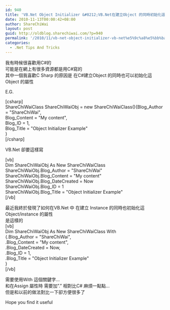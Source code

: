 ```yaml
---
id: 940
title: 'VB.Net Object Initializer &#8212;VB.Net在建立Object 的同時初始化這Object 的屬性'
date: 2010-11-13T00:00:42+08:00
author: ShareChiWai
layout: post
guid: http://oldblog.sharechiwai.com/?p=940
permalink: '/2010/11/vb-net-object-initializer-vb-net%e5%9c%a8%e5%bb%ba%e7%ab%8bobject-%e7%9a%84%e5%90%8c%e6%99%82%e5%88%9d%e5%a7%8b%e5%8c%96%e9%80%99object-%e7%9a%84%e5%b1%ac%e6%80%a7/'
categories:
  - .Net Tips And Tricks
---
```

<div id="_mcePaste">
  我有時候很喜歡用C#的
</div>

<div>
  可能是在網上有很多資源都是用C#寫的<br /> 其中一個我喜歡C Sharp 的原因是 在C#建立Object 的同時也可以初始化這Object 的屬性
</div>

<div>
  <p>
    E.G.
  </p>
  
  <p>
    [csharp]<br /> ShareChiWaiClass ShareChiWaiObj = new ShareChiWaiClass(){Blog_Author = "ShareChiWai",<br /> Blog_Content = "My content",<br /> Blog_ID = 1,<br /> Blog_Title = "Object Initializer Example"<br /> }<br /> [/csharp]
  </p>
  
  <p>
    VB.Net 卻要這樣寫
  </p>
  
  <p>
    [vb]<br /> Dim ShareChiWaiObj As New ShareChiWaiClass<br /> ShareChiWaiObj.Blog_Author = "ShareChiWai"<br /> ShareChiWaiObj.Blog_Content = "My content"<br /> ShareChiWaiObj.Blog_DateCreated = Now<br /> ShareChiWaiObj.Blog_ID = 1<br /> ShareChiWaiObj.Blog_Title = "Object Initializer Example"<br /> [/vb]
  </p>
</div>

<div>
  最近我終於發現了如何在VB.Net 中 在建立 Instance 的同時也初始化這Object/instance 的屬性<br /> 是這樣的<br /> [vb]<br /> Dim ShareChiWaiObj As New ShareChiWaiClass With<br /> {.Blog_Author = "ShareChiWai",<br /> .Blog_Content = "My content",<br /> .Blog_DateCreated = Now,<br /> .Blog_ID = 1,<br /> .Blog_Title = "Object Initializer Example"<br /> }<br /> [/vb]</p> 
  
  <p>
    需要使用With 這個關鍵字&#8230;<br /> 和在Assign 屬性時 需要加&#8221;.&#8221; 相對比C# 麻煩一點點&#8230;<br /> 但是和以前的做法對比一下卻方便很多了
  </p>
</div>

<div>
  Hope you find it useful
</div>